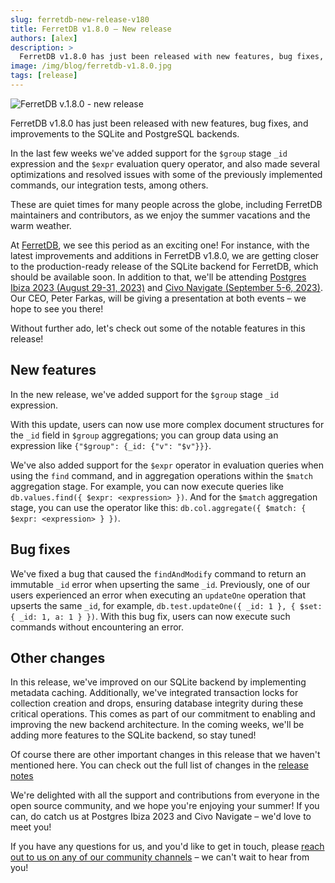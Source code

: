 ```yaml
---
slug: ferretdb-new-release-v180
title: FerretDB v1.8.0 – New release
authors: [alex]
description: >
  FerretDB v1.8.0 has just been released with new features, bug fixes, and improvements to the SQLite and PostgreSQL backend.
image: /img/blog/ferretdb-v1.8.0.jpg
tags: [release]
---
```


![FerretDB v.1.8.0 - new release](/img/blog/ferretdb-v1.8.0.jpg)

FerretDB v1.8.0 has just been released with new features, bug fixes, and improvements to the SQLite and PostgreSQL backends.

<!--truncate-->

In the last few weeks we've added support for the `$group` stage `_id` expression and the `$expr` evaluation query operator, and also made several optimizations and resolved issues with some of the previously implemented commands, our integration tests, among others.

These are quiet times for many people across the globe, including FerretDB maintainers and contributors, as we enjoy the summer vacations and the warm weather.

At [FerretDB](https://www.ferretdb.io), we see this period as an exciting one!
For instance, with the latest improvements and additions in FerretDB v1.8.0, we are getting closer to the production-ready release of the SQLite backend for FerretDB, which should be available soon.
In addition to that, we'll be attending [Postgres Ibiza 2023 (August 29-31, 2023)](https://pgibz.io/) and [Civo Navigate (September 5-6, 2023)](https://www.civo.com/navigate).
Our CEO, Peter Farkas, will be giving a presentation at both events – we hope to see you there!

Without further ado, let's check out some of the notable features in this release!

## New features

In the new release, we've added support for the `$group` stage `_id` expression.

With this update, users can now use more complex document structures for the `_id` field in `$group` aggregations; you can group data using an expression like `{"$group": {_id: {"v": "$v"}}}`.

We've also added support for the `$expr` operator in evaluation queries when using the `find` command, and in aggregation operations within the `$match` aggregation stage.
For example, you can now execute queries like `db.values.find({ $expr: <expression> })`.
And for the `$match` aggregation stage, you can use the operator like this: `db.col.aggregate({ $match: { $expr: <expression> } })`.

## Bug fixes

We've fixed a bug that caused the `findAndModify` command to return an immutable `_id` error when upserting the same `_id`.
Previously, one of our users experienced an error when executing an `updateOne` operation that upserts the same `_id`, for example, `db.test.updateOne({ _id: 1 }, { $set: { _id: 1, a: 1 } })`.
With this bug fix, users can now execute such commands without encountering an error.

## Other changes

In this release, we've improved on our SQLite backend by implementing metadata caching.
Additionally, we've integrated transaction locks for collection creation and drops, ensuring database integrity during these critical operations.
This comes as part of our commitment to enabling and improving the new backend architecture.
In the coming weeks, we'll be adding more features to the SQLite backend, so stay tuned!

Of course there are other important changes in this release that we haven't mentioned here.
You can check out the full list of changes in the [release notes](https://github.com/FerretDB/FerretDB/releases/tag/v1.8.0)

We're delighted with all the support and contributions from everyone in the open source community, and we hope you're enjoying your summer!
If you can, do catch us at Postgres Ibiza 2023 and Civo Navigate – we'd love to meet you!

If you have any questions for us, and you'd like to get in touch, please [reach out to us on any of our community channels](https://docs.ferretdb.io/#community) – we can't wait to hear from you!
